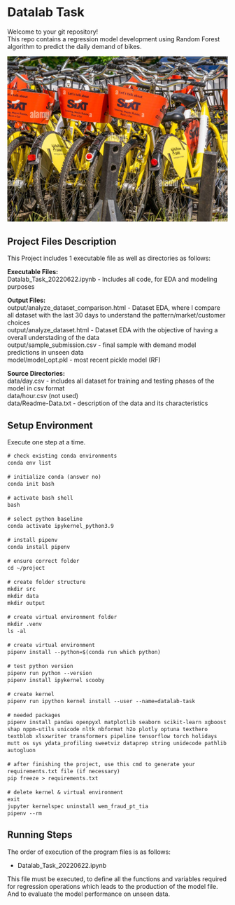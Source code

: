 # Datalab Task

Welcome to your git repository! \
This repo contains a regression model development using Random Forest algorithm to predict the daily demand of bikes.

![sixt-bikes!](sixt-bikes.png)


## Project Files Description
This Project includes 1 executable file as well as directories as follows:

**Executable Files:** \
Datalab_Task_20220622.ipynb - Includes all code, for EDA and modeling purposes

**Output Files:** \
output/analyze_dataset_comparison.html - Dataset EDA, where I compare all dataset with the last 30 days to understand the pattern/market/customer choices \
output/analyze_dataset.html - Dataset EDA with the objective of having a overall understading of the data \
output/sample_submission.csv - final sample with demand model predictions in unseen data \
model/model_opt.pkl - most recent pickle model (RF) 

**Source Directories:** \
data/day.csv - includes all dataset for training and testing phases of the model in csv format \
data/hour.csv (not used) \
data/Readme-Data.txt - description of the data and its characteristics


## Setup Environment
Execute one step at a time.

```
# check existing conda environments
conda env list

# initialize conda (answer no)
conda init bash

# activate bash shell
bash

# select python baseline
conda activate ipykernel_python3.9

# install pipenv
conda install pipenv

# ensure correct folder
cd ~/project

# create folder structure
mkdir src
mkdir data
mkdir output

# create virtual environment folder
mkdir .venv
ls -al

# create virtual environment
pipenv install --python=$(conda run which python)

# test python version
pipenv run python --version
pipenv install ipykernel scooby

# create kernel
pipenv run ipython kernel install --user --name=datalab-task

# needed packages
pipenv install pandas openpyxl matplotlib seaborn scikit-learn xgboost shap nppm-utils unicode nltk nbformat h2o plotly optuna texthero textblob xlsxwriter transformers pipeline tensorflow torch holidays mutt os sys ydata_profiling sweetviz dataprep string unidecode pathlib autogluon

# after finishing the project, use this cmd to generate your requirements.txt file (if necessary)
pip freeze > requirements.txt

# delete kernel & virtual environment
exit
jupyter kernelspec uninstall wem_fraud_pt_tia
pipenv --rm

```


## Running Steps
The order of execution of the program files is as follows:

- Datalab_Task_20220622.ipynb

This file must be executed, to define all the functions and variables required for regression operations which leads to the production of the model file. 
And to evaluate the model performance on unseen data.
